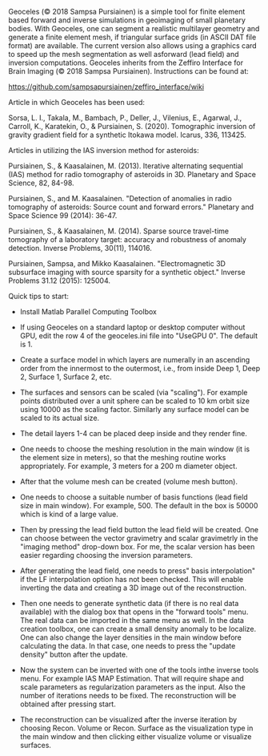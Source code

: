 Geoceles (© 2018 Sampsa Pursiainen) is a simple tool for finite element 
based forward and inverse simulations in geoimaging of small planetary bodies. 
With Geoceles, one can segment  a realistic multilayer geometry and generate 
a finite element mesh, if triangular surface grids (in ASCII DAT file format) 
are available. The current version also allows using a graphics card to 
speed up the mesh segmentation as well asforward (lead field) and inversion 
computations. Geoceles inherits from the Zeffiro Interface for Brain Imaging
(© 2018 Sampsa Pursiainen). Instructions can be found at: 

https://github.com/sampsapursiainen/zeffiro_interface/wiki

Article in which Geoceles has been used: 

Sorsa, L. I., Takala, M., Bambach, P., Deller, J., Vilenius, E., Agarwal, 
J., Carroll, K., Karatekin, O., & Pursiainen, S. (2020). Tomographic 
inversion of gravity gradient field for a synthetic Itokawa model. Icarus, 
336, 113425.

Articles in utilizing the IAS inversion method for asteroids: 

Pursiainen, S., & Kaasalainen, M. (2013). Iterative alternating sequential
(IAS) method for radio tomography of asteroids in 3D. Planetary and Space
Science, 82, 84-98.

Pursiainen, S., and M. Kaasalainen. "Detection of anomalies in radio
tomography of asteroids: Source count and forward errors." Planetary and
Space Science 99 (2014): 36-47.

Pursiainen, S., & Kaasalainen, M. (2014). Sparse source travel-time
tomography of a laboratory target: accuracy and robustness of anomaly
detection. Inverse Problems, 30(11), 114016.

Pursiainen, Sampsa, and Mikko Kaasalainen. "Electromagnetic 3D subsurface
imaging with source sparsity for a synthetic object." Inverse Problems
31.12 (2015): 125004.

Quick tips to start: 

- Install Matlab Parallel Computing Toolbox

- If using Geoceles on a standard laptop or desktop computer without GPU, 
edit the row 4 of the geoceles.ini file into "UseGPU 0". The default is 1. 

- Create a surface model in which layers are numerally in an ascending
order from the innermost to the outermost, i.e., from inside Deep 1, Deep
2, Surface 1, Surface 2, etc.

- The surfaces and sensors can be scaled (via "scaling"). For example
points distributed over a unit sphere can be scaled to 10 km orbit size
using 10000 as the scaling factor. Similarly any surface model can be
scaled to its actual size.

- The detail layers 1-4 can be placed deep inside and they render fine.

- One needs to choose the meshing resolution in the main window (it is the
element size in meters), so that the meshing routine works appropriately.
For example, 3 meters for a 200 m diameter object.

- After that the volume mesh can be created (volume mesh button).

- One needs to choose a suitable number of basis functions (lead field
size in main window). For example, 500. The default in the box is 50000
which is kind of a large value.

- Then by pressing the lead field button the lead field will be created.
One can choose between the vector gravimetry and scalar gravimetrly in the
"imaging method" drop-down box. For me, the scalar version has been easier
regarding choosing the inversion parameters.

- After generating the lead field, one needs to press" basis
interpolation" if the LF interpolation option has not been checked. This
will enable inverting the data and creating a 3D image out of the
reconstruction.

- Then one needs to generate synthetic data (if there is no real data
available) with the dialog box that opens in the "forward tools" menu. The
real data can be imported in the same menu as well. In the data creation
toolbox, one can create a small density anomaly to be localize. One can
also change the layer densities in the main window before calculating the
data. In that case, one needs to press the "update density" button after
the update.

- Now the system can be inverted with one of the tools inthe inverse tools
menu. For example IAS MAP Estimation. That will require shape and scale
parameters as regularization parameters as the input. Also the number of
iterations needs to be fixed. The reconstruction will be obtained after
pressing start.

- The reconstruction can be visualized after the inverse iteration by
choosing Recon. Volume or Recon. Surface as the visualization type in the
main window and then clicking either visualize volume or visualize
surfaces.
